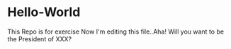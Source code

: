 # Hello-World
This Repo is for exercise
Now I'm editing this file..Aha!
Will you want to be the President of XXX?
